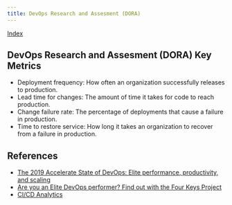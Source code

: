 ```yaml
---
title: DevOps Research and Assesment (DORA)
---
```


[Index](index.md)

## DevOps Research and Assesment (DORA) Key Metrics

* Deployment frequency: How often an organization successfully releases to production.
* Lead time for changes: The amount of time it takes for code to reach production.
* Change failure rate: The percentage of deployments that cause a failure in production.
* Time to restore service: How long it takes an organization to recover from a failure in production.

## References

* [The 2019 Accelerate State of DevOps: Elite performance, productivity, and scaling](https://cloud.google.com/blog/products/devops-sre/the-2019-accelerate-state-of-devops-elite-performance-productivity-and-scaling)
* [Are you an Elite DevOps performer? Find out with the Four Keys Project](https://cloud.google.com/blog/products/devops-sre/using-the-four-keys-to-measure-your-devops-performance)
* [CI/CD Analytics](https://docs.gitlab.com/ee/user/analytics/ci_cd_analytics.html)
